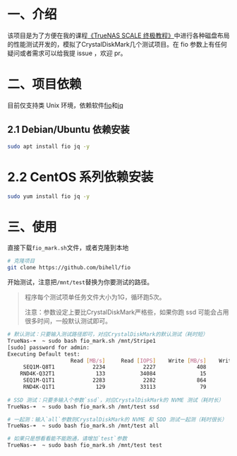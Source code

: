 # 一、介绍
该项目是为了方便在我的课程[《TrueNAS SCALE 终极教程》](https://www.bilibili.com/cheese/play/ss6060)中进行各种磁盘布局的性能测试开发的，模拟了CrystalDiskMark几个测试项目。在 fio 参数上有任何疑问或者需求可以给我提 issue ，欢迎 pr。

# 二、项目依赖

目前仅支持类 Unix 环境，依赖软件[fio](https://github.com/axboe/fio)和[jq](https://github.com/jqlang/jq)

## 2.1 Debian/Ubuntu 依赖安装

```bash
sudo apt install fio jq -y
```

# 2.2 CentOS 系列依赖安装

```bash
sudo yum install fio jq -y
```

# 三、使用

直接下载`fio_mark.sh`文件，或者克隆到本地

```bash
# 克隆项目
git clone https://github.com/bihell/fio
```

开始测试，注意把`/mnt/test`替换为你要测试的路径。

> 程序每个测试项单任务文件大小为1G，循环跑5次。
>
> 注意：参数设定上要比CrystalDiskMark严格些，如果你跑 ssd 可能会占用很多时间，一般默认测试即可。

```Bash
# 默认测试：只要输入测试路径即可，对应CrystalDiskMark的默认测试（耗时短）
TrueNas-➜  ~ sudo bash fio_mark.sh /mnt/Stripe1
[sudo] password for admin:
Executing Default test:
                    Read [MB/s]     Read [IOPS]    Write [MB/s]    Write [IOPS]]
     SEQ1M-Q8T1            2234            2227             408             406
    RND4K-Q32T1             133           34084              15            4022
     SEQ1M-Q1T1            2283            2282             864             863
     RND4K-Q1T1             129           33113              79           20331
     
# SSD 测试：只要多输入个参数`ssd`，对应CrystalDiskMark的 NVME 测试（耗时长）
TrueNas-➜  ~ sudo bash fio_mark.sh /mnt/test ssd

# 一起测：输入`all`参数则CrystalDiskMark的 NVME 和 SDD 测试一起测（耗时很长）
TrueNas-➜  ~ sudo bash fio_mark.sh /mnt/test all

# 如果只是想看看能不能跑通，请增加`test`参数
TrueNas-➜  ~ sudo bash fio_mark.sh /mnt/test test
```



